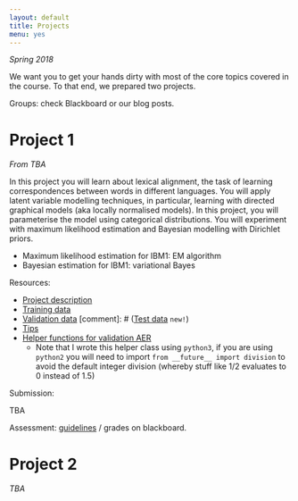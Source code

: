 ```yaml
---
layout: default
title: Projects
menu: yes
---
```


*Spring 2018*

We want you to get your hands dirty with most of the core topics covered in the course. 
To that end, we prepared two projects. 

Groups: check Blackboard or our blog posts.

# Project 1 

*From TBA*

In this project you will learn about lexical alignment, the task of learning correspondences between words in different languages.
You will apply latent variable modelling techniques, in particular, learning with directed graphical models (aka locally normalised models).
In this project, you will parameterise the model using categorical distributions. 
You will experiment with maximum likelihood estimation and Bayesian modelling with Dirichlet priors.

* Maximum likelihood estimation for IBM1: EM algorithm
* Bayesian estimation for IBM1: variational Bayes

Resources:

* [Project description](resources/project_ibm/project1.pdf)
* [Training data](resources/project_ibm/training.tgz)
* [Validation data](resources/project_ibm/validation.tgz)
[comment]: # ([Test data](resources/project_ibm/testing.tgz)  ``new!``)
* [Tips](https://uva-slpl.github.io/nlp2/project1/2017/04/12/IBM.html)
* [Helper functions for validation AER](resources/project_ibm/aer.py)
    * Note that I wrote this helper class using `python3`, if you are using `python2` you will need to import `from __future__ import division` to avoid the default integer division (whereby stuff like 1/2 evaluates to 0 instead of 1.5)

Submission:

TBA

Assessment: [guidelines](assessment) /  grades on blackboard.


# Project 2 

*TBA*


